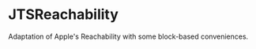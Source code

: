 JTSReachability
===============

Adaptation of Apple's Reachability with some block-based conveniences.
